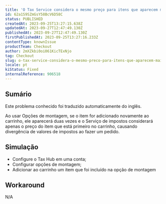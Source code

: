 ```yaml
---
title: 'O Tax Service considera o mesmo preço para itens que aparecem mais de uma vez ao usar a opção de montagem'
id: 62a1S9SZmGsY58BcV6D58C
status: PUBLISHED
createdAt: 2023-09-25T13:27:15.638Z
updatedAt: 2023-09-27T12:47:49.130Z
publishedAt: 2023-09-27T12:47:49.130Z
firstPublishedAt: 2023-09-25T13:27:16.233Z
contentType: knownIssue
productTeam: Checkout
author: 2mXZkbi0oi061KicTExNjo
tag: Checkout
slug: o-tax-service-considera-o-mesmo-preco-para-itens-que-aparecem-mais-de-uma-vez-ao-usar-a-opcao-de-montagem
locale: pt
kiStatus: Fixed
internalReference: 906518
---
```


## Sumário

<div class="alert alert-info">
  <p>Este problema conhecido foi traduzido automaticamente do inglês.</p>
</div>


Ao usar Opções de montagem, se o item for adicionado novamente ao carrinho, ele aparecerá duas vezes e o Serviço de impostos considerará apenas o preço do item que está primeiro no carrinho, causando divergência de valores de impostos ao fazer um pedido.

## Simulação



- Configure o Tax Hub em uma conta;
- Configurar opções de montagem;
- Adicionar ao carrinho um item que foi incluído na opção de montagem

## Workaround


N/A




